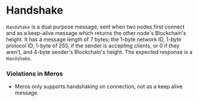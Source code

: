 # Handshake

`Handshake` is a dual purpose message, sent when two nodes first connect and as a keep-alive message which returns the other node's Blockchain's height. It has a message length of 7 bytes; the 1-byte network ID, 1-byte protocol ID, 1-byte of 255, if the sender is accepting clients, or 0 if they aren't, and 4-byte sender's Blockchain's height. The expected response is a `Handshake`.

### Violations in Meros

- Meros only supports handshaking on connection, not as a keep alive message.
